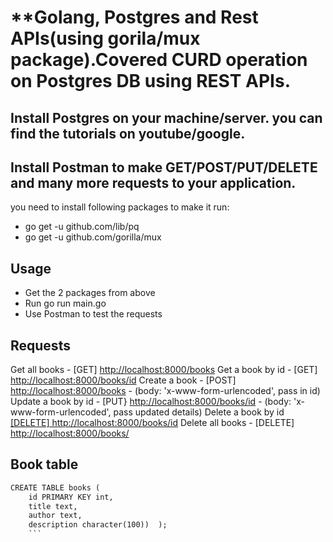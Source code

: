 
# **Golang, Postgres and Rest APIs(using gorila/mux package).Covered CURD operation on Postgres DB using REST APIs.
##  Install Postgres on your machine/server. you can find the tutorials on youtube/google.
##  Install Postman to make GET/POST/PUT/DELETE and many more requests to your application.

you need to install following packages to make it run:
- go get -u github.com/lib/pq
- go get -u github.com/gorilla/mux

## Usage
- Get the 2 packages from above
- Run go run main.go
- Use Postman to test the requests
 
## Requests
Get all books - [GET] [http://localhost:8000/books](url)
Get a book by id - [GET] [http://localhost:8000/books/id](url) 
Create a book - [POST] [http://localhost:8000/books](url) - (body: 'x-www-form-urlencoded', pass in id)
Update a book by id - [PUT} [http://localhost:8000/books/id](url) - (body: 'x-www-form-urlencoded', pass updated details)
Delete a book by id [[DELETE] http://localhost:8000/books/id](url)
Delete all books - [DELETE] [http://localhost:8000/books/](url)

## Book table
```diff
CREATE TABLE books (
    id PRIMARY KEY int,
    title text,
    author text,
    description character(100))  );
    ```
